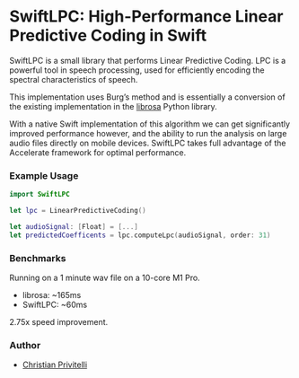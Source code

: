# SwiftLPC: High-Performance Linear Predictive Coding in Swift

SwiftLPC is a small library that performs Linear Predictive Coding. LPC is a powerful tool in speech processing, used for efficiently encoding the spectral characteristics of speech. 

This implementation uses Burg’s method and is essentially a conversion of the existing implementation in the [librosa](https://librosa.org/doc/0.10.1/generated/librosa.lpc.html#librosa.lpc) Python library.

With a native Swift implementation of this algorithm we can get significantly improved performance however, and the ability to run the analysis on large audio files directly on mobile devices. SwiftLPC takes full advantage of the Accelerate framework for optimal performance.

### Example Usage

```swift
import SwiftLPC

let lpc = LinearPredictiveCoding()

let audioSignal: [Float] = [...]
let predictedCoefficents = lpc.computeLpc(audioSignal, order: 31)
```

### Benchmarks

Running on a 1 minute wav file on a 10-core M1 Pro.

* librosa: ~165ms
* SwiftLPC: ~60ms

2.75x speed improvement.

### Author

- [Christian Privitelli](https://github.com/Priva28)
